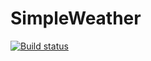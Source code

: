 # SimpleWeather
[![Build status](https://dev.azure.com/jawherbelmabrouk/SimpleWeather/_apis/build/status/SimpleWeather-CI)](https://dev.azure.com/jawherbelmabrouk/SimpleWeather/_build/latest?definitionId=10)
